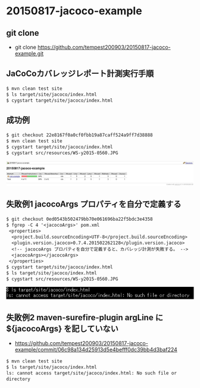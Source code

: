 # 20150817-jacoco-example

## git clone ##

* git clone https://github.com/tempest200903/20150817-jacoco-example.git

## JaCoCoカバレッジレポート計測実行手順 ##

```
$ mvn clean test site
$ ls target/site/jacoco/index.html
$ cygstart target/site/jacoco/index.html
```

## 成功例 ##

```
$ git checkout 22e8167f0a0cf0fbb19a87caff524a9ff7d38888
$ mvn clean test site
$ cygstart target/site/jacoco/index.html
$ cygstart src/resources/WS-y2015-0560.JPG
```

![スクリーンショット](https://raw.githubusercontent.com/tempest200903/20150817-jacoco-example/master/src/resources/WS-y2015-0560.JPG "スクリーンショット")

## 失敗例1 jacocoArgs プロパティを自分で定義する ##

```
$ git checkout 0ed0543b502479bb70e061696ba22f5bdc3e4358
$ fgrep -C 4 '<jacocoArgs>' pom.xml
 <properties>
  <project.build.sourceEncoding>UTF-8</project.build.sourceEncoding>
  <plugin.version.jacoco>0.7.4.201502262128</plugin.version.jacoco>
  <!-- jacocoArgs プロパティを自分で定義すると、カバレッジ計測が失敗する。 -->
  <jacocoArgs></jacocoArgs>
 </properties>
$ cygstart target/site/jacoco/index.html
$ ls target/site/jacoco/index.html
$ cygstart src/resources/WS-y2015-0560.JPG
```

![スクリーンショット](https://raw.githubusercontent.com/tempest200903/20150817-jacoco-example/master/src/resources/WS-y2015-0561.JPG "スクリーンショット")

## 失敗例2 maven-surefire-plugin argLine に ${jacocoArgs} を記していない ##

* https://github.com/tempest200903/20150817-jacoco-example/commit/06c98a134d25913d5e4befff0dc39bb4d3baf224

```
$ mvn clean test site
$ ls target/site/jacoco/index.html
ls: cannot access target/site/jacoco/index.html: No such file or directory
```
